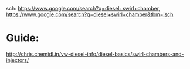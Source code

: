 sch: https://www.google.com/search?q=diesel+swirl+chamber, https://www.google.com/search?q=diesel+swirl+chamber&tbm=isch

# Guide:
http://chris.chemidl.in/vw-diesel-info/diesel-basics/swirl-chambers-and-injectors/

